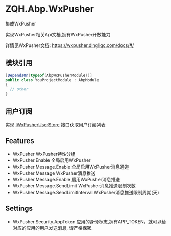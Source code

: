 # ZQH.Abp.WxPusher

集成WxPusher 

实现WxPusher相关Api文档,拥有WxPusher开放能力  

详情见WxPusher文档: https://wxpusher.dingliqc.com/docs/#/  

## 模块引用

```csharp
[DependsOn(typeof(AbpWxPusherModule))]
public class YouProjectModule : AbpModule
{
  // other
}
```

## 用户订阅

实现 [IWxPusherUserStore](./ZQH.Abp/WxPusher/User/IWxPusherUserStore) 接口获取用户订阅列表  

## Features

* WxPusher								WxPusher特性分组  
* WxPusher.Enable						全局启用WxPusher
* WxPusher.Message.Enable				全局启用WxPusher消息通道  
* WxPusher.Message						WxPusher消息推送	
* WxPusher.Message.Enable				启用WxPusher消息推送	
* WxPusher.Message.SendLimit			WxPusher消息推送限制次数	
* WxPusher.Message.SendLimitInterval	WxPusher消息推送限制周期(天)	

## Settings

* WxPusher.Security.AppToken			应用的身份标志,拥有APP_TOKEN，就可以给对应的应用的用户发送消息, 请严格保密.  
